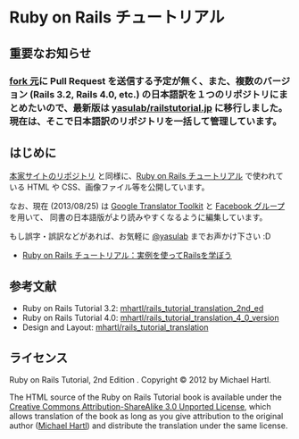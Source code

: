 # Ruby on Rails チュートリアル

## 重要なお知らせ

### [fork 元](https://github.com/mhartl/rails_tutorial_translation_2nd_ed)に Pull Request を送信する予定が無く、また、複数のバージョン (Rails 3.2, Rails 4.0, etc.) の日本語訳を１つのリポジトリにまとめたいので、最新版は [yasulab/railstutorial.jp](https://github.com/yasulab/railstutorial.jp) に移行しました。現在は、そこで日本語訳のリポジトリを一括して管理しています。


## はじめに

[本家サイトのリポジトリ](https://github.com/mhartl/rails_tutorial_translation_2nd_ed) と同様に、[Ruby on Rails チュートリアル](http://railstutorial.jp/) で使われている HTML や CSS、画像ファイル等を公開しています。

なお、現在 (2013/08/25) は [Google Translator Toolkit](http://translate.google.com/toolkit/) と
[Facebook グループ](https://www.facebook.com/groups/japanese.railstutorial.org/) を用いて、
同書の日本語版がより読みやすくなるように編集しています。

もし誤字・誤訳などがあれば、お気軽に [@yasulab](http://twitter.com/yasulab) までお声かけ下さい :D

- [Ruby on Rails チュートリアル：実例を使ってRailsを学ぼう](http://railstutorial.jp/)

## 参考文献

- Ruby on Rails Tutorial 3.2: [mhartl/rails_tutorial_translation_2nd_ed](https://github.com/mhartl/rails_tutorial_translation_2nd_ed)
- Ruby on Rails Tutorial 4.0: [mhartl/rails_tutorial_translation_4_0_version](https://github.com/mhartl/rails_tutorial_translation_4_0_version) 
- Design and Layout: [mhartl/rails_tutorial_translation](https://github.com/mhartl/rails_tutorial_translation)

## ライセンス

Ruby on Rails Tutorial, 2nd Edition . Copyright © 2012 by Michael Hartl.

The HTML source of the Ruby on Rails Tutorial book is available under the [Creative Commons Attribution-ShareAlike 3.0 Unported License](http://creativecommons.org/licenses/by-sa/3.0/), which allows translation of the book as long as you give attribution to the original author ([Michael Hartl](http://michaelhartl.com/)) and distribute the translation under the same license.

